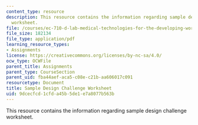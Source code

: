 ```yaml
---
content_type: resource
description: This resource contains the information regarding sample design challenge
  worksheet.
file: /courses/ec-710-d-lab-medical-technologies-for-the-developing-world-spring-2010/9dcecfcd1cfda45b5de1e7a8077b563b_MITEC_710S10_DesChlWs_smpl.pdf
file_size: 182134
file_type: application/pdf
learning_resource_types:
- Assignments
license: https://creativecommons.org/licenses/by-nc-sa/4.0/
ocw_type: OCWFile
parent_title: Assignments
parent_type: CourseSection
parent_uid: fba44aef-aca5-c08e-c21b-aa606017c091
resourcetype: Document
title: Sample Design Challenge Worksheet
uid: 9dcecfcd-1cfd-a45b-5de1-e7a8077b563b
---
```

This resource contains the information regarding sample design challenge worksheet.